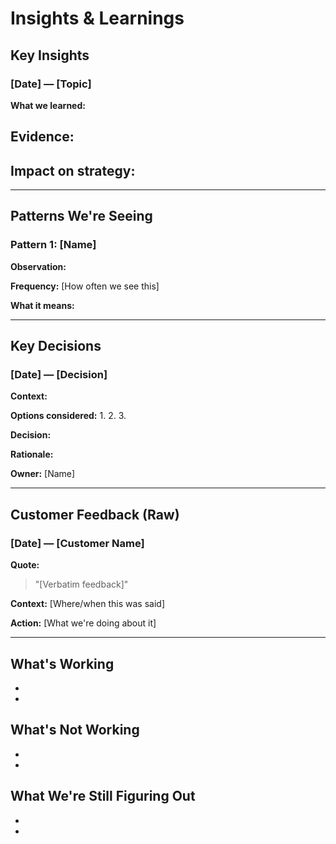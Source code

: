 # Insights & Learnings

## Key Insights

### [Date] — [Topic]
**What we learned:**


**Evidence:**
- 

**Impact on strategy:**
- 

---

## Patterns We're Seeing

### Pattern 1: [Name]
**Observation:**


**Frequency:** [How often we see this]

**What it means:**


---

## Key Decisions

### [Date] — [Decision]
**Context:**


**Options considered:**
1. 
2. 
3. 

**Decision:**


**Rationale:**


**Owner:** [Name]

---

## Customer Feedback (Raw)

### [Date] — [Customer Name]
**Quote:**
> "[Verbatim feedback]"

**Context:** [Where/when this was said]

**Action:** [What we're doing about it]

---

## What's Working
- 
- 

## What's Not Working
- 
- 

## What We're Still Figuring Out
- 
- 

